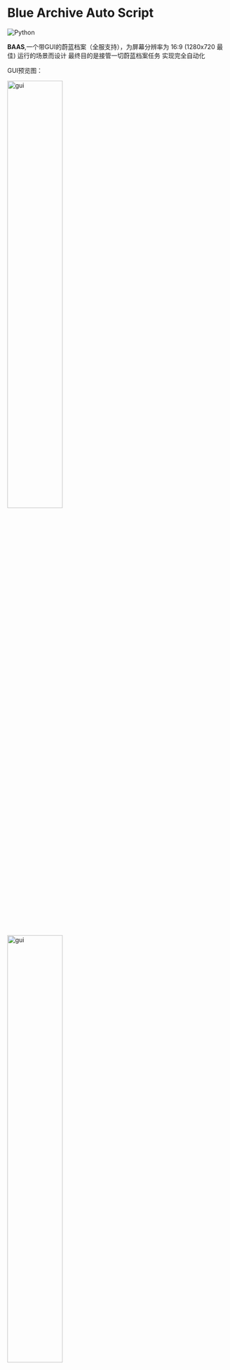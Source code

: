 # Blue Archive Auto Script
![Python](https://img.shields.io/badge/-Python-000000?style=flat&logo=python)

**BAAS**,一个带GUI的蔚蓝档案（全服支持），为屏幕分辨率为 16:9 (1280x720 最佳) 运行的场景而设计 最终目的是接管一切蔚蓝档案任务 实现完全自动化

GUI预览图：

<img src="https://github.com/pur1fying/blue_archive_auto_script/blob/master/docs/assets/ui.png" alt="gui" width="50%">
<img src="https://github.com/pur1fying/blue_archive_auto_script/blob/master/docs/assets/ui2.png" alt="gui" width="50%">
<img src="https://github.com/pur1fying/blue_archive_auto_script/blob/master/docs/assets/ui3.png" alt="gui" width="50%">

## 功能 Features
- **角色好感度**: 咖啡厅一日8摸, 日程自动找指定学生, 每日最大限度提升好感度
- **主线**: 自动推图(普通4-28，困难1-28，最新主线<28>已适配)
- **咖啡厅**: 邀请券可选择指定学生 咖啡厅摸头 咖啡厅奖励
- **商店**: 支持指定普通物品商店 以及竞技场商店自动购买和刷新次数
- **收获**: 每日小组体力 邮箱 竞技场每日领奖 总力战累计积分领奖 每日任务领奖 pass任务点数和奖励领取
- **体力清理**: 可指定任意主线关卡(普通困难) 特别委托 活动关卡 扫荡任意次数
- **日程**: 优先做指定角色存在的日程, 可优先做加好感度多的日程, 指定每个区域日程次数
- **竞技场**: 清理到没有竞技场挑战券为止，自动领取每日奖励
- **制造**: 无缝制造三解 指定制造优先级 次数 是否使用加速券 
- **momotalk**: 自动完成所有未结束对话 完成剧情 领取青辉石
- **总力战**: 清空总力战挑战券并领取奖励(自动凹分功已在[该仓库](https://github.com/pur1fying/BAAS_Cpp)适配, 正在接入**BAAS**)
- **战术综合测试**: 在考试开启期间自动清票
- **剧情**: 一键清理主线剧情，小组剧情, 迷你剧情
- **活动**: 一键活动推剧情，任务，挑战，走格子(三服活动稳定更新)

### 突出特性：

- **16:9分辨率模拟器都可以运行，不局限于1280x720**
- **在低配电脑上运行也不会出现问题** 处理器速度低的电脑可以手动调小截图速度 增长运行时间
- **自定义调度(每日固定刷新时间，执行间隔)**

## 安装 Installation 
  **请确保安装路径没有中文(QT框架限制)**
  解压Release或qq交流群中的下载包，双击`BlueArchiveAutoScript.exe`安装环境，请耐心等待。
  安装完成后，BAAS 的ui界面将自动启动。同时，我们提供了pyinstaller可使用的打包脚本，您可以自
  行打包，具体内容在`deploy/installer`文件夹中。
  [安装相关文档](https://baas.wiki/usage_doc/install/choose_platform.html)
  
## 如何使用
用户文档见[wiki](https://baas.wiki/), 有详细的BAAS配置教程和使用方法

## 如何上报bug How to Report Bugs
在提问题之前至少花费 5 分钟来思考和准备, 才会有人花费他的 5 分钟来帮助你。

在提问题前，请先。
检查 BAAS 的更新，确认使用的是最新版(重启程序自动更新至最新版本)。
如果是非预期的行为，请提供非预期行为发生时UI界面的日志,模拟器截图或视频。

## 开发
我们会在github issue和开发文档中发布一些需求,如果您有兴趣可以参与开发, 欢迎向**BAAS**提交pull request,我们会仔细阅读你的每一行代码, 哦对了,别忘了阅读[开发文档](https://blog.lzwi.fun/blue_archive_auto_script/develop_doc/develop_guide)

1. **BAAS**自动战斗使用YOLOv8检测游戏内角色, 如果你愿意帮助开发者分担压力, 参与数据标注, 欢迎联系作者
2. 欢迎将gui适配其他语言(目前有English,简体中文,日本語, 한국말)
3. 如果你愿意帮助推广**BAAS**, 也欢迎联系作者, 推广方式包括但不限于
    - 在BiliBili使用**BAAS**自动战斗直播帮别人凹分
    - 做使用教学视频在不同视频平台推广

## 已知问题 Known Issues
- **在使用本软件时请勿游玩游戏瓦洛兰特(可能会受到若干小时的封号处罚)**
- 本项目尝试支持Docker部署，但目前仍无法运行，目前在`deploy/docker`文件夹中，如有解决方案，请提交PR

## 联系我们 Contact Us
- QQ 
  - 1群: 658302636
  - 2群: 1027430247
- 有开发意向请加作者（Email pur1fying at 2274916027@qq.com）
 
## 未来目标 Future Goals
- **学生党，痛苦喵，大家一起来开源喵**
- **使用C++重构一部分功能(正在进行中https://github.com/pur1fying/BAAS_Cpp)**
- **为自动战斗开发一个普通用户可用的GUI**
- **完善体力规划模块,使脚本可以在二/三倍活动掉落期间刷不同图，购买体力等，使刷体力更灵活可变**
- **增加竞技场新赛季碎石挖矿功能**

## [致谢名单](https://baas.wiki/thanks)

![Contributors](https://contrib.rocks/image?repo=pur1fying/blue_archive_auto_script)
